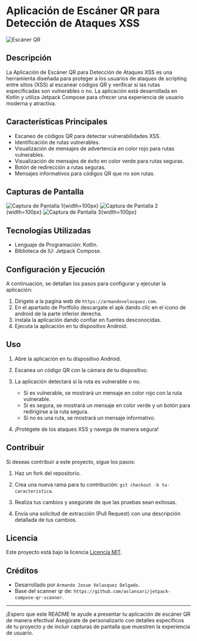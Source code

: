 # Aplicación de Escáner QR para Detección de Ataques XSS

![Escáner QR](blob/portada.jpg)

## Descripción

La Aplicación de Escáner QR para Detección de Ataques XSS es una herramienta diseñada para proteger a los usuarios de ataques de scripting entre sitios (XSS) al escanear códigos QR y verificar si las rutas especificadas son vulnerables o no. La aplicación está desarrollada en Kotlin y utiliza Jetpack Compose para ofrecer una experiencia de usuario moderna y atractiva.

## Características Principales

- Escaneo de códigos QR para detectar vulnerabilidades XSS.
- Identificación de rutas vulnerables.
- Visualización de mensajes de advertencia en color rojo para rutas vulnerables.
- Visualización de mensajes de éxito en color verde para rutas seguras.
- Botón de redirección a rutas seguras.
- Mensajes informativos para códigos QR que no son rutas.

## Capturas de Pantalla

![Captura de Pantalla 1](blob/img1.png){width=100px}
![Captura de Pantalla 2](blob/img2.png){width=100px}
![Captura de Pantalla 3](blob/img3.png){width=100px}

## Tecnologías Utilizadas

- Lenguaje de Programación: Kotlin.
- Biblioteca de IU: Jetpack Compose.

## Configuración y Ejecución

A continuación, se detallan los pasos para configurar y ejecutar la aplicación:

1. Dirigete a la pagina web de `https://armandovelasquez.com`.
2. En el apartado de Portfolio descargate el apk dando clic en el icono de android de la parte inferior derecha.
3. instala la aplicación dando confiar en fuentes desconocidas.
4. Ejecuta la aplicación en tu dispositivo Android.

## Uso

1. Abre la aplicación en tu dispositivo Android.

2. Escanea un código QR con la cámara de tu dispositivo.

3. La aplicación detectará si la ruta es vulnerable o no.
   - Si es vulnerable, se mostrará un mensaje en color rojo con la ruta vulnerable.
   - Si es segura, se mostrará un mensaje en color verde y un botón para redirigirse a la ruta segura.
   - Si no es una ruta, se mostrará un mensaje informativo.

4. ¡Protégete de los ataques XSS y navega de manera segura!

## Contribuir

Si deseas contribuir a este proyecto, sigue los pasos:

1. Haz un fork del repositorio.

2. Crea una nueva rama para tu contribución: `git checkout -b tu-caracteristica`.

3. Realiza tus cambios y asegúrate de que las pruebas sean exitosas.

4. Envía una solicitud de extracción (Pull Request) con una descripción detallada de tus cambios.

## Licencia

Este proyecto está bajo la licencia [Licencia MIT](LICENSE).

## Créditos

- Desarrollado por `Armando Josue Velasquez Delgado`.
- Base del scanner qr de: `https://github.com/aslansari/jetpack-compose-qr-scanner`.

---

¡Espero que este README te ayude a presentar tu aplicación de escáner QR de manera efectiva! Asegúrate de personalizarlo con detalles específicos de tu proyecto y de incluir capturas de pantalla que muestren la experiencia de usuario.
